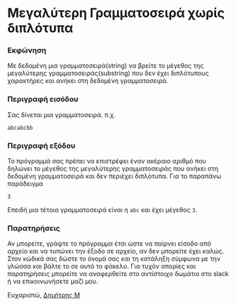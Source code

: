 # Μεγαλύτερη Γραμματοσειρά χωρίς διπλότυπα
### Εκφώνηση
Με δεδομένη μια γραμματοσειρά(string) να βρείτε το μέγεθος της μεγαλύτερης γραμματοσειράς(substring) που δεν έχει διπλότυπους χαρακτήρες και ανήκει στη δεδομένη γραμματοσειρά.

### Περιγραφή εισόδου
Σας δίνεται μια γραμματοσειρά.
π.χ.

```
abcabcbb
```

### Περιγραφή εξόδου
Το πρόγραμμά σας πρέπει να επιστρέφει έναν ακέραιο αριθμό που δηλώνει το μέγεθος της μεγαλύτερης γραμματοσειράς που ανήκει στη δεδομένη γραμματοσειρά και δεν περιέχει διπλότυπα. Για το παραπάνω παράδειγμα

```
3
```
Επειδή μια τέτοια γραμματοσειρά είναι η ```abc``` και έχει μέγεθος ```3```.

### Παρατηρήσεις
Αν μπορείτε, γράψτε το πρόγραμμα έτσι ώστε να παίρνει είσοδο από αρχείο και να τυπώνει την έξοδο σε αρχείο, αν δεν μπορείτε έχει καλώς.
Στον κώδικά σας δώστε το όνομά σας και τη κατάληξη σύμφωνα με την γλώσσα και βάλτε το σε αυτό το φάκελο. 
Για τυχόν απορίες και παρατηρήσεις μπορείτε να αναφερθείτε στο αντίστοιχο δωμάτιο στο slack ή να επικοινωνήσετε μαζί μου.

Ευχαριστώ, [Δημήτρης Μ](http://github.com/damavrom)

